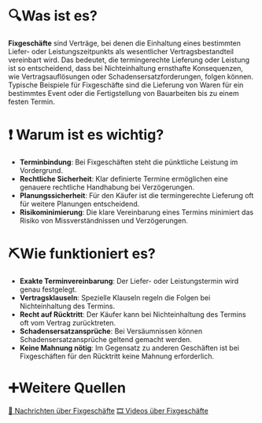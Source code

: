 # 🔍Was ist es?
**Fixgeschäfte** sind Verträge, bei denen die Einhaltung eines bestimmten Liefer- oder Leistungszeitpunkts als wesentlicher Vertragsbestandteil vereinbart wird. Das bedeutet, die termingerechte Lieferung oder Leistung ist so entscheidend, dass bei Nichteinhaltung ernsthafte Konsequenzen, wie Vertragsauflösungen oder Schadensersatzforderungen, folgen können. Typische Beispiele für Fixgeschäfte sind die Lieferung von Waren für ein bestimmtes Event oder die Fertigstellung von Bauarbeiten bis zu einem festen Termin.

# ❗ Warum ist es wichtig?
- **Terminbindung**: Bei Fixgeschäften steht die pünktliche Leistung im Vordergrund.
- **Rechtliche Sicherheit**: Klar definierte Termine ermöglichen eine genauere rechtliche Handhabung bei Verzögerungen.
- **Planungssicherheit**: Für den Käufer ist die termingerechte Lieferung oft für weitere Planungen entscheidend.
- **Risikominimierung**: Die klare Vereinbarung eines Termins minimiert das Risiko von Missverständnissen und Verzögerungen.

# ⛏Wie funktioniert es?
- **Exakte Terminvereinbarung**: Der Liefer- oder Leistungstermin wird genau festgelegt.
- **Vertragsklauseln**: Spezielle Klauseln regeln die Folgen bei Nichteinhaltung des Termins.
- **Recht auf Rücktritt**: Der Käufer kann bei Nichteinhaltung des Termins oft vom Vertrag zurücktreten.
- **Schadensersatzansprüche**: Bei Versäumnissen können Schadensersatzansprüche geltend gemacht werden.
- **Keine Mahnung nötig**: Im Gegensatz zu anderen Geschäften ist bei Fixgeschäften für den Rücktritt keine Mahnung erforderlich.

# ➕Weitere Quellen
[📄 Nachrichten über Fixgeschäfte](https://www.google.com/search?tbm=nws&q=Fixgesch%C3%A4fte)
[🎞 Videos über Fixgeschäfte](https://www.google.com/search?tbm=vid&q=Fixgesch%C3%A4fte)
